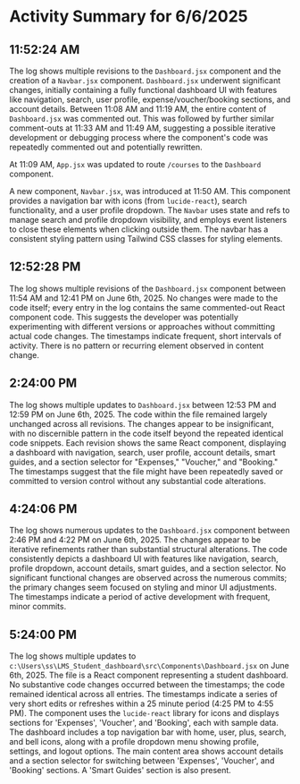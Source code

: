 # Activity Summary for 6/6/2025

## 11:52:24 AM
The log shows multiple revisions to the `Dashboard.jsx` component and the creation of a `Navbar.jsx` component.  `Dashboard.jsx` underwent significant changes, initially containing a fully functional dashboard UI with features like navigation, search, user profile, expense/voucher/booking sections, and account details.  Between 11:08 AM and 11:19 AM, the entire content of `Dashboard.jsx` was commented out. This was followed by further similar comment-outs at 11:33 AM and 11:49 AM, suggesting a possible iterative development or debugging process where the component's code was repeatedly commented out and potentially rewritten.

At 11:09 AM, `App.jsx` was updated to route `/courses` to the `Dashboard` component.

A new component, `Navbar.jsx`, was introduced at 11:50 AM.  This component provides a navigation bar with icons (from `lucide-react`), search functionality, and a user profile dropdown.  The `Navbar` uses state and refs to manage search and profile dropdown visibility, and employs event listeners to close these elements when clicking outside them.  The navbar has a consistent styling pattern using Tailwind CSS classes for styling elements.


## 12:52:28 PM
The log shows multiple revisions of the `Dashboard.jsx` component between 11:54 AM and 12:41 PM on June 6th, 2025.  No changes were made to the code itself; every entry in the log contains the same commented-out React component code.  This suggests the developer was potentially experimenting with different versions or approaches without committing actual code changes.  The timestamps indicate frequent, short intervals of activity. There is no pattern or recurring element observed in content change.


## 2:24:00 PM
The log shows multiple updates to `Dashboard.jsx` between 12:53 PM and 12:59 PM on June 6th, 2025.  The code within the file remained largely unchanged across all revisions.  The changes appear to be insignificant, with no discernible pattern in the code itself beyond the repeated identical code snippets.  Each revision shows the same React component, displaying a dashboard with navigation, search, user profile, account details, smart guides, and a section selector for "Expenses," "Voucher," and "Booking."  The timestamps suggest that the file might have been repeatedly saved or committed to version control without any substantial code alterations.


## 4:24:06 PM
The log shows numerous updates to the `Dashboard.jsx` component between 2:46 PM and 4:22 PM on June 6th, 2025.  The changes appear to be iterative refinements rather than substantial structural alterations.  The code consistently depicts a dashboard UI with features like navigation, search, profile dropdown, account details, smart guides, and a section selector. No significant functional changes are observed across the numerous commits; the primary changes seem focused on styling and minor UI adjustments.  The timestamps indicate a period of active development with frequent, minor commits.


## 5:24:00 PM
The log shows multiple updates to `c:\Users\ss\LMS_Student_dashboard\src\Components\Dashboard.jsx` on June 6th, 2025.  The file is a React component representing a student dashboard.  No substantive code changes occurred between the timestamps; the code remained identical across all entries.  The timestamps indicate a series of very short edits or refreshes within a 25 minute period (4:25 PM to 4:55 PM). The component uses the `lucide-react` library for icons and displays sections for 'Expenses', 'Voucher', and 'Booking', each with sample data.  The dashboard includes a top navigation bar with home, user, plus, search, and bell icons, along with a profile dropdown menu showing profile, settings, and logout options.  The main content area shows account details and a section selector for switching between 'Expenses', 'Voucher', and 'Booking' sections. A 'Smart Guides' section is also present.
